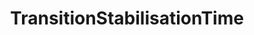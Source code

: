---
title: TransitionStabilisationTime
description: Duration of the transition stabiisation period between succesive GHG cruise cycles.
locations: ["MultiCycleResults"]
---